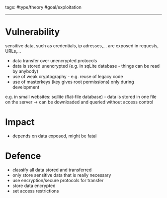 tags: #type/theory #goal/exploitation 

---
# Vulnerability
sensitive data, such as credentials, ip adresses,... are exposed in requests, URLs,...
- data transfer over unencrypted protocols
- data is stored unencrypted (e.g. in sqLite database - things can be read by anybody)
- use of weak cryptography - e.g. reuse of legacy code
- use of masterkeys (key gives root permissions) only during development

e.g. in small websites: sqllite (flat-file database) - data is stored in one file on the server -> can be downloaded and queried without access control
# Impact
- depends on data exposed, might be fatal
# Defence
- classify all data stored and transferred
- only store sensitive data that is really necessary
- use encryption/secure protocols for transfer
- store data encrypted
- set access restrictions

